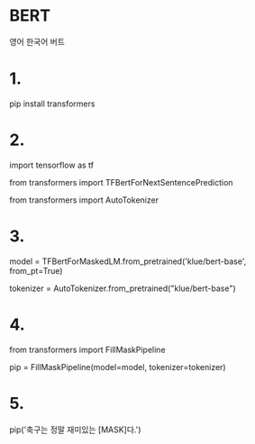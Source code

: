 # BERT
영어 한국어 버트

# 1. 
pip install transformers


# 2.
import tensorflow as tf

from transformers import TFBertForNextSentencePrediction

from transformers import AutoTokenizer

# 3.

model = TFBertForMaskedLM.from_pretrained('klue/bert-base', from_pt=True)

tokenizer = AutoTokenizer.from_pretrained("klue/bert-base")


# 4.

from transformers import FillMaskPipeline

pip = FillMaskPipeline(model=model, tokenizer=tokenizer)

# 5.
pip('축구는 정말 재미있는 [MASK]다.')

